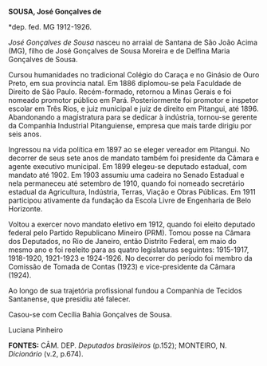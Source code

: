 **SOUSA, José Gonçalves de**

\*dep. fed. MG 1912-1926.

*José Gonçalves de Sousa* nasceu no arraial de Santana de São João Acima
(MG), filho de José Gonçalves de Sousa Moreira e de Delfina Maria
Gonçalves de Sousa.

Cursou humanidades no tradicional Colégio do Caraça e no Ginásio de Ouro
Preto, em sua província natal. Em 1886 diplomou-se pela Faculdade de
Direito de São Paulo. Recém-formado, retornou a Minas Gerais e foi
nomeado promotor público em Pará. Posteriormente foi promotor e inspetor
escolar em Três Rios, e juiz municipal e juiz de direito em Pitangui,
até 1896. Abandonando a magistratura para se dedicar à indústria,
tornou-se gerente da Companhia Industrial Pitanguiense, empresa que mais
tarde dirigiu por seis anos.

Ingressou na vida política em 1897 ao se eleger vereador em Pitangui. No
decorrer de seus sete anos de mandato também foi presidente da Câmara e
agente executivo municipal. Em 1899 elegeu-se deputado estadual, com
mandato até 1902. Em 1903 assumiu uma cadeira no Senado Estadual e nela
permaneceu até setembro de 1910, quando foi nomeado secretário estadual
da Agricultura, Indústria, Terras, Viação e Obras Públicas. Em 1911
participou ativamente da fundação da Escola Livre de Engenharia de Belo
Horizonte.

Voltou a exercer novo mandato eletivo em 1912, quando foi eleito
deputado federal pelo Partido Republicano Mineiro (PRM). Tomou posse na
Câmara dos Deputados, no Rio de Janeiro, então Distrito Federal, em maio
do mesmo ano e foi reeleito para as quatro legislaturas seguintes:
1915-1917, 1918-1920, 1921-1923 e 1924-1926. No decorrer do período foi
membro da Comissão de Tomada de Contas (1923) e vice-presidente da
Câmara (1924).

Ao longo de sua trajetória profissional fundou a Companhia de Tecidos
Santanense, que presidiu até falecer.

Casou-se com Cecília Bahia Gonçalves de Sousa.

Luciana Pinheiro

**FONTES:** CÂM. DEP. *Deputados brasileiros* (p.152); MONTEIRO, N.
*Dicionário* (v.2, p.674).
